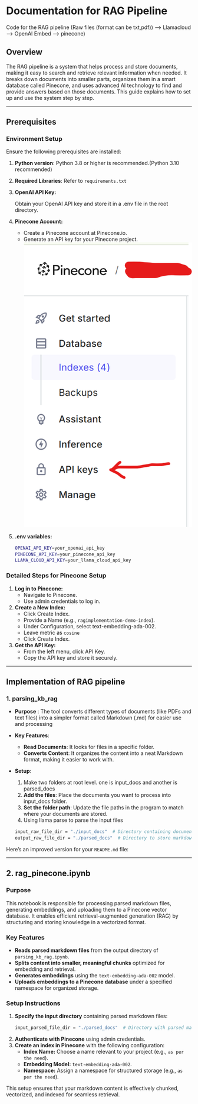 # Documentation for RAG Pipeline

Code for the RAG pipeline (Raw files (format can be txt,pdf)) --> Llamacloud --> OpenAI Embed --> pinecone)

## Overview
The RAG pipeline is a system that helps process and store documents, making it easy to search and retrieve relevant information when needed. It breaks down documents into smaller parts, organizes them in a smart database called Pinecone, and uses advanced AI technology to find and provide answers based on those documents. This guide explains how to set up and use the system step by step.

---

## Prerequisites

### Environment Setup
Ensure the following prerequisites are installed:

1. **Python version**: Python 3.8 or higher is recommended.(Python 3.10 recommended)
2. **Required Libraries**: Refer to `requirements.txt`
3. **OpenAI API Key:**

    Obtain your OpenAI API key and store it in a .env file in the root directory.
4. **Pinecone Account:**
    * Create a Pinecone account at Pinecone.io.
    * Generate an API key for your Pinecone project.
    ![img.png](img.png)

5. **.env variables:**
    ```bash
    OPENAI_API_KEY=your_openai_api_key
    PINECONE_API_KEY=your_pinecone_api_key
    LLAMA_CLOUD_API_KEY=your_llama_cloud_api_key
### Detailed Steps for Pinecone Setup
1. **Log in to Pinecone:**
    * Navigate to Pinecone.
    * Use admin credentials to log in.
2. **Create a New Index:**
    * Click Create Index.
    * Provide a Name (e.g., `ragimplementation-demo-index`).
    * Under Configuration, select text-embedding-ada-002.
    * Leave metric as `cosine`
    * Click Create Index.
3. **Get the API Key:**
    * From the left menu, click API Key.
    * Copy the API key and store it securely.
---
## Implementation of RAG pipeline

### 1. parsing_kb_rag
* **Purpose** : The tool converts different types of documents (like PDFs and text files) into a simpler format called Markdown (.md) for easier use and processing

* **Key Features**:
    * **Read Documents**: It looks for files in a specific folder.
    * **Converts Content**: It organizes the content into a neat Markdown format, making it easier to work with.
* **Setup**:
    1. Make two folders at root level. one is input_docs and another is parsed_docs
    2. **Add the files**: Place the documents you want to process into input_docs folder.
    3. **Set the folder path**: Update the file paths in the program to match where your documents are stored.
    4.  Using llama parse to parse the input files
    ```bash
    input_raw_file_dir = "./input_docs"  # Directory containing documents
    output_raw_file_dir = "./parsed_docs"  # Directory to store markdown files
  
Here’s an improved version for your `README.md` file:

---

## **2. rag_pinecone.ipynb**

### **Purpose**
This notebook is responsible for processing parsed markdown files, generating embeddings, and uploading them to a Pinecone vector database. It enables efficient retrieval-augmented generation (RAG) by structuring and storing knowledge in a vectorized format.

### **Key Features**
- **Reads parsed markdown files** from the output directory of `parsing_kb_rag.ipynb`.
- **Splits content into smaller, meaningful chunks** optimized for embedding and retrieval.
- **Generates embeddings** using the `text-embedding-ada-002` model.
- **Uploads embeddings to a Pinecone database** under a specified namespace for organized storage.

### **Setup Instructions**
1. **Specify the input directory** containing parsed markdown files:
    ```python
    input_parsed_file_dir = "./parsed_docs"  # Directory with parsed markdown files
    ```
2. **Authenticate with Pinecone** using admin credentials.
3. **Create an index in Pinecone** with the following configuration:
    - **Index Name:** Choose a name relevant to your project (e.g., `as per the need`).
    - **Embedding Model:** `text-embedding-ada-002`.
    - **Namespace:** Assign a namespace for structured storage (e.g., `as per the need`).

This setup ensures that your markdown content is effectively chunked, vectorized, and indexed for seamless retrieval.